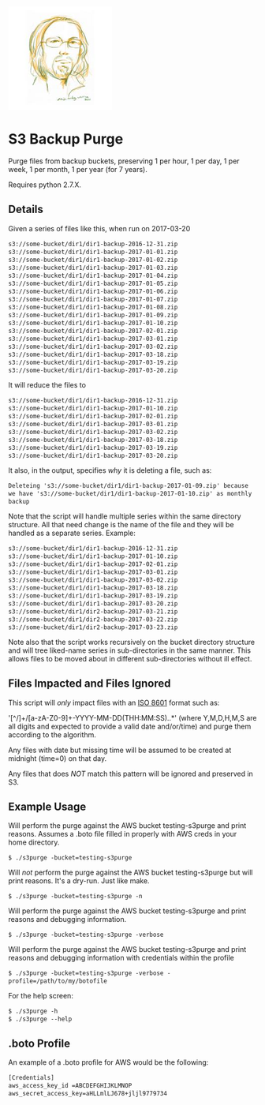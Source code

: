 ![alt text](https://github.com/AlignedSoftware/S3BackupPurge/blob/master/images/alignedsoftware.jpg "AlignedSoftware Inc. © 2017")
# S3 Backup Purge 

Purge files from backup buckets, preserving 1 per hour, 1 per day, 1
per week, 1 per month, 1 per year (for 7 years).

Requires python 2.7.X.

## Details

Given a series of files like this, when run on 2017-03-20
```
s3://some-bucket/dir1/dir1-backup-2016-12-31.zip
s3://some-bucket/dir1/dir1-backup-2017-01-01.zip
s3://some-bucket/dir1/dir1-backup-2017-01-02.zip
s3://some-bucket/dir1/dir1-backup-2017-01-03.zip
s3://some-bucket/dir1/dir1-backup-2017-01-04.zip
s3://some-bucket/dir1/dir1-backup-2017-01-05.zip
s3://some-bucket/dir1/dir1-backup-2017-01-06.zip
s3://some-bucket/dir1/dir1-backup-2017-01-07.zip
s3://some-bucket/dir1/dir1-backup-2017-01-08.zip
s3://some-bucket/dir1/dir1-backup-2017-01-09.zip
s3://some-bucket/dir1/dir1-backup-2017-01-10.zip
s3://some-bucket/dir1/dir1-backup-2017-02-01.zip
s3://some-bucket/dir1/dir1-backup-2017-03-01.zip
s3://some-bucket/dir1/dir1-backup-2017-03-02.zip
s3://some-bucket/dir1/dir1-backup-2017-03-18.zip
s3://some-bucket/dir1/dir1-backup-2017-03-19.zip
s3://some-bucket/dir1/dir1-backup-2017-03-20.zip
```

It will reduce the files to 
```
s3://some-bucket/dir1/dir1-backup-2016-12-31.zip
s3://some-bucket/dir1/dir1-backup-2017-01-10.zip
s3://some-bucket/dir1/dir1-backup-2017-02-01.zip
s3://some-bucket/dir1/dir1-backup-2017-03-01.zip
s3://some-bucket/dir1/dir1-backup-2017-03-02.zip
s3://some-bucket/dir1/dir1-backup-2017-03-18.zip
s3://some-bucket/dir1/dir1-backup-2017-03-19.zip
s3://some-bucket/dir1/dir1-backup-2017-03-20.zip
```

It also, in the output, specifies *why* it is deleting a file, such as:

```
Deleteing 's3://some-bucket/dir1/dir1-backup-2017-01-09.zip' because we have 's3://some-bucket/dir1/dir1-backup-2017-01-10.zip' as monthly backup
```

Note that the script will handle multiple series within the same directory structure.
All that need change is the name of the file and they will be handled as a separate series.
Example:

```
s3://some-bucket/dir1/dir1-backup-2016-12-31.zip
s3://some-bucket/dir1/dir1-backup-2017-01-10.zip
s3://some-bucket/dir1/dir1-backup-2017-02-01.zip
s3://some-bucket/dir1/dir1-backup-2017-03-01.zip
s3://some-bucket/dir1/dir1-backup-2017-03-02.zip
s3://some-bucket/dir1/dir1-backup-2017-03-18.zip
s3://some-bucket/dir1/dir1-backup-2017-03-19.zip
s3://some-bucket/dir1/dir1-backup-2017-03-20.zip
s3://some-bucket/dir1/dir2-backup-2017-03-21.zip
s3://some-bucket/dir1/dir2-backup-2017-03-22.zip
s3://some-bucket/dir1/dir2-backup-2017-03-23.zip
```

Note also that the script works recursively on the bucket directory structure
and will tree liked-name series in sub-directories in the same manner. This allows
files to be moved about in different sub-directories without ill effect.

## Files Impacted and Files Ignored

This script will *only* impact files with an [ISO 8601](https://www.w3.org/TR/NOTE-datetime)
format such as:

'[^/]+/[a-zA-Z0-9]+-YYYY-MM-DD(THH:MM:SS)\..*' (where Y,M,D,H,M,S are
all digits and expected to provide a valid date and/or/time) and purge
them according to the algorithm.  

Any files with date but missing time will be assumed to be created at
midnight (time=0) on that day.

Any files that does *NOT* match this pattern will be ignored and
preserved in S3.


## Example Usage

Will perform the purge against the AWS bucket testing-s3purge and print reasons.
Assumes a .boto file filled in properly with AWS creds in your home directory.
```shell
$ ./s3purge -bucket=testing-s3purge
```

Will *not* perform the purge against the AWS bucket testing-s3purge but will print reasons.
It's a dry-run. Just like make.
```shell
$ ./s3purge -bucket=testing-s3purge -n
```

Will perform the purge against the AWS bucket testing-s3purge and print reasons and debugging information.
```shell
$ ./s3purge -bucket=testing-s3purge -verbose
```

Will perform the purge against the AWS bucket testing-s3purge and print reasons and debugging information
with credentials within the profile 
```shell
$ ./s3purge -bucket=testing-s3purge -verbose -profile=/path/to/my/botofile
```

For the help screen:
```shell
$ ./s3purge -h
$ ./s3purge --help
```

## .boto Profile

An example of a .boto profile for AWS would be the following:

```
[Credentials]
aws_access_key_id =ABCDEFGHIJKLMNOP
aws_secret_access_key=aHLLmlLJ678+jljl9779734

```
